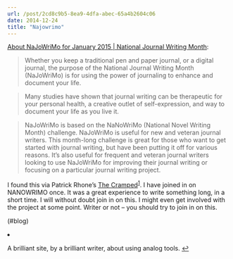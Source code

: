 ```yaml
---
url: /post/2cd8c9b5-8ea9-4dfa-abec-65a4b2604c06
date: 2014-12-24
title: "Najowrimo"
---
```


[About NaJoWriMo for January 2015 | National Journal Writing Month][1]:



> Whether you keep a traditional pen and paper journal, or a digital journal, the purpose of the National Journal Writing Month (NaJoWriMo) is for using the power of journaling to enhance and document your life.

> 

> Many studies have shown that journal writing can be therapeutic for your personal health, a creative outlet of self-expression, and way to document your life as you live it.

> 

> NaJoWriMo is based on the NaNoWriMo (National Novel Writing Month) challenge. NaJoWriMo is useful for new and veteran journal writers. This month-long challenge is great for those who want to get started with journal writing, but have been putting it off for various reasons. It’s also useful for frequent and veteran journal writers looking to use NaJoWriMo for improving their journal writing or focusing on a particular journal writing project. 



I found this via Patrick Rhone&#8217;s [The Cramped][2]<sup id="fnref-pat"><a href="#fn-pat" class="jetpack-footnote">1</a></sup>. I have joined in on NANOWRIMO once. It was a great experience to write something long, in a short time. I will without doubt join in on this. I might even get involved with the project at some point. Writer or not – you should try to join in on this.



(#blog)



<li id="fn-pat">

  A brilliant site, by a brilliant writer, about using analog tools.&#160;<a href="#fnref-pat">&#8617;</a> </fn></footnotes>



 [1]: http://najowrimo.org/welcome-to-najowrimo/about-najowrimo/

 [2]: http://www.thecramped.com/national-journal-writing-month-tips-%E2%80%A2-journal-prompts-%E2%80%A2-projects/